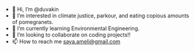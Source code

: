- 👋 Hi, I’m @duvakin
- 👀 I’m interested in climate justice, parkour, and eating copious
      amounts of pomegranets. 
- 🌱 I’m currently learning Environmental Engineering.
- 💞️ I’m looking to collaborate on coding projects!!
- 📫 How to reach me saya.ameli@gmail.com

<!---
duvakin/duvakin is a ✨ special ✨ repository because its `README.md` (this file) appears on your GitHub profile.
You can click the Preview link to take a look at your changes.
--->
